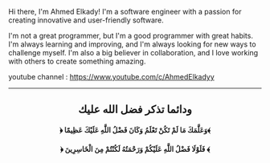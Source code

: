 Hi there, I'm Ahmed Elkady! I'm a software engineer with a passion for creating innovative and user-friendly software. 

I'm not a great programmer, but I'm a good programmer with great habits. I'm always learning and improving, and I'm always looking for new ways to challenge myself. I'm also a big believer in collaboration, and I love working with others to create something amazing.

youtube channel : https://www.youtube.com/c/AhmedElkadyy 
<hr>
<div align="center">

## **ودائما تذكر فضل الله عليك**

#### **﴿ وَعَلَّمَكَ مَا لَمْ تَكُنْ تَعْلَمُ وَكَانَ فَضْلُ اللَّهِ عَلَيْكَ عَظِيمًا﴾** 

#### **﴿ فَلَوْلَا فَضْلُ اللَّهِ عَلَيْكُمْ وَرَحْمَتُهُ لَكُنْتُمْ مِنَ الْخَاسِرِينَ ﴾** 

</div>
